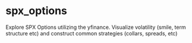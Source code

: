 # spx_options
Explore SPX Options utilizing the yfinance. Visualize volatility (smile, term structure etc) and construct common strategies (collars, spreads, etc)
